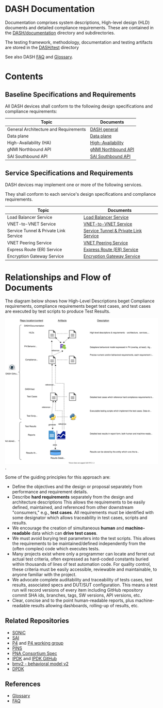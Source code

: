 # DASH Documentation 

Documentation comprises system descriptions, High-level design (HLD) documents and detailed compliance requirements. These are contained in the [DASH/documentation](./) directory and subdirectories.

The testing framework, methodology, documentation and testing artifacts are stored in the [DASH/test](../test) directory

See also DASH [FAQ](https://github.com/sonic-net/DASH/wiki/FAQ) and [Glossary](https://github.com/sonic-net/DASH/wiki/Glossary). 

# Contents

## Baseline Specifications and Requirements

All DASH devices shall conform to the following design specifications and compliance requirements:

| Topic                                 | Documents                                   |
| ------------------------------------- | --------------------------------------------|
| General Architecture and Requirements | [DASH general](./general/README.md)|        |
| Data plane                            | [Data plane](./dataplane/README.md)         |
| High-Availability (HA)                | [High-Availability](./high-avail/README.md) |
| gNMI Northbound API                   | [gNMI Northbound API](./gnmi/README.md)     |
| SAI Southbound API                    | [SAI Southbound API](./sai/README.md)       |

## Service Specifications and Requirements

DASH devices may implement one or more of the following services.

They shall conform to each service's design specifications and compliance requirements.

| Topic                                 | Documents                                                         |
| --------------------------------------| ------------------------------------------------------------------|
| Load Balancer Service                 | [Load Balancer Service](./load-bal-service/README.md)             |
| VNET-to-VNET Service                  | [VNET-to-VNET Service](./vnet2vnet-service/README.md)             |
| Service Tunnel & Private Link Service | [Service Tunnel & Private Link Service](./stpl-service/README.md) |
| VNET Peering Service                  | [VNET Peering Service ](./vnet-peering-service/README.md)         |
| Express Route (ER) Service            | [Express Route (ER) Service](./express-route-service/README.md)   |
| Encryption Gateway Service            | [Encryption Gateway Service](./encrypt-gw-service/README.md)      |

# Relationships and Flow of Documents
The diagram below shows how High-Level Descriptions beget Compliance requirements, compliance requirements beget test cases, and test cases are executed by test scripts to produce Test Results.

![dash-specs-flow](images/general/dash-specs-flow.svg).

Some of the guiding principles for this approach are:
* Define the objectives and the design or proposal separately from performance and requirement details.
* Describe **hard requirements** separately from the design and architecture descriptions This allows the requirements to be easily defined, maintained, and referenced from other downstream "consumers," e.g., **test cases**. All requirements must be identified with some designator which allows traceability in test cases, scripts and results.
* We encourage the creation of simultaneous **human** and **machine-readable** data which can **drive test cases**.  
* We must avoid burying test parameters into the test scripts. This allows the requirements to be maintained/defined independently from the (often complex) code which executes tests. 
* Many projects exist where only a programmer can locate and ferret out actual test criteria, often expressed as hard-coded constants buried within thousands of lines of test automation code. For quality control, these criteria must be easily accessible, reviewable and maintainable, to anyone familiar with the project.
* We advocate complete auditability and traceability of tests cases, test results, associated specs and DUT/SUT configuration. This means a test run will record versions of every item including GitHub repository commit SHA ids, branches, tags, SW versions, API versions, etc.
* Clear, concise and to the point human-readable reports, plus machine-readable results allowing dashboards, rolling-up of results, etc.

## Related Repositories

- [SONiC](https://github.com/Azure/SONiC)
- [SAI](https://github.com/opencomputeproject/SAI)
- [P4](https://opennetworking.org/p4) and [P4 working group](https://p4.org/working-groups)
- [PINS](https://opennetworking.org/pins)
- [PNA Consortium Spec](https://p4.org/p4-spec/docs/PNA-v0.5.0.html)
- [IPDK](https://ipdk.io/) and [IPDK GitHub](https://github.com/ipdk-io/ipdk-io.github.io)
- [bmv2 - behavioral model v2](https://github.com/p4lang/behavioral-model)
- [DPDK](https://www.dpdk.org)


## References

- [Glossary](https://github.com/sonic-net/DASH/wiki/Glossary)
- [FAQ](https://github.com/sonic-net/DASH/wiki/FAQ)


